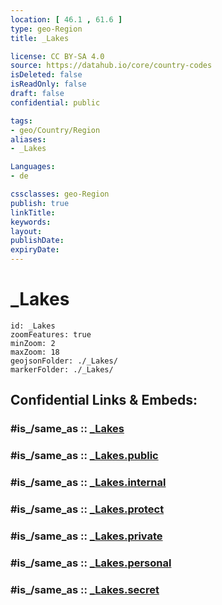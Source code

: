 ```yaml
---
location: [ 46.1 , 61.6 ] 
type: geo-Region
title: _Lakes

license: CC BY-SA 4.0
source: https://datahub.io/core/country-codes
isDeleted: false
isReadOnly: false
draft: false
confidential: public

tags:
- geo/Country/Region
aliases:
- _Lakes

Languages:
- de

cssclasses: geo-Region
publish: true
linkTitle: 
keywords: 
layout: 
publishDate: 
expiryDate: 
---
```


# _Lakes

```leaflet
id: _Lakes
zoomFeatures: true 
minZoom: 2 
maxZoom: 18
geojsonFolder: ./_Lakes/
markerFolder: ./_Lakes/
```


## Confidential Links & Embeds: 

### #is_/same_as :: [_Lakes](/_Standards/Earth/Continent/Asia/Asia~Central/Kazakhstan/Counties/Qyzylorda/_Lakes.md) 

### #is_/same_as :: [_Lakes.public](/_public/Earth/Continent/Asia/Asia~Central/Kazakhstan/Counties/Qyzylorda/_Lakes.public.md) 

### #is_/same_as :: [_Lakes.internal](/_internal/Earth/Continent/Asia/Asia~Central/Kazakhstan/Counties/Qyzylorda/_Lakes.internal.md) 

### #is_/same_as :: [_Lakes.protect](/_protect/Earth/Continent/Asia/Asia~Central/Kazakhstan/Counties/Qyzylorda/_Lakes.protect.md) 

### #is_/same_as :: [_Lakes.private](/_private/Earth/Continent/Asia/Asia~Central/Kazakhstan/Counties/Qyzylorda/_Lakes.private.md) 

### #is_/same_as :: [_Lakes.personal](/_personal/Earth/Continent/Asia/Asia~Central/Kazakhstan/Counties/Qyzylorda/_Lakes.personal.md) 

### #is_/same_as :: [_Lakes.secret](/_secret/Earth/Continent/Asia/Asia~Central/Kazakhstan/Counties/Qyzylorda/_Lakes.secret.md)

